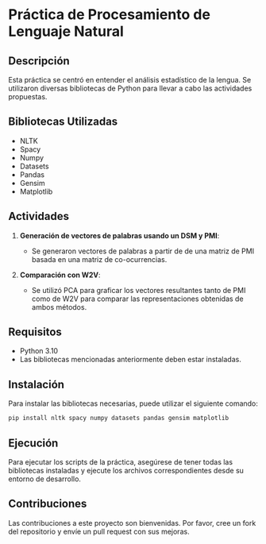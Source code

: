 # Práctica de Procesamiento de Lenguaje Natural

## Descripción
Esta práctica se centró en entender el análisis estadístico de la lengua. Se utilizaron diversas bibliotecas de Python para llevar a cabo las actividades propuestas.

## Bibliotecas Utilizadas
- NLTK
- Spacy
- Numpy
- Datasets
- Pandas
- Gensim
- Matplotlib

## Actividades
1. **Generación de vectores de palabras usando un DSM y PMI**: 
    - Se generaron vectores de palabras a partir de de una matriz de PMI basada en una matriz de co-ocurrencias.
    
2. **Comparación con W2V**:
    - Se utilizó PCA para graficar los vectores resultantes tanto de PMI como de W2V para comparar las representaciones obtenidas de ambos métodos.

## Requisitos
- Python 3.10
- Las bibliotecas mencionadas anteriormente deben estar instaladas.

## Instalación
Para instalar las bibliotecas necesarias, puede utilizar el siguiente comando:
```bash
pip install nltk spacy numpy datasets pandas gensim matplotlib
```

## Ejecución
Para ejecutar los scripts de la práctica, asegúrese de tener todas las bibliotecas instaladas y ejecute los archivos correspondientes desde su entorno de desarrollo.

## Contribuciones
Las contribuciones a este proyecto son bienvenidas. Por favor, cree un fork del repositorio y envíe un pull request con sus mejoras.